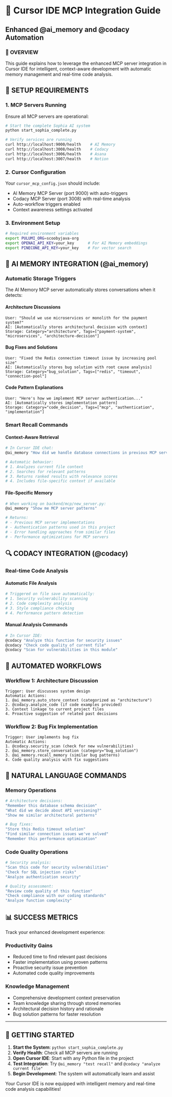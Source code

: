 # 🚀 Cursor IDE MCP Integration Guide
## Enhanced @ai_memory and @codacy Automation

### 🎯 **OVERVIEW**
This guide explains how to leverage the enhanced MCP server integration in Cursor IDE for intelligent, context-aware development with automatic memory management and real-time code analysis.

## 🔧 **SETUP REQUIREMENTS**

### **1. MCP Servers Running**
Ensure all MCP servers are operational:
```bash
# Start the complete Sophia AI system
python start_sophia_complete.py

# Verify services are running
curl http://localhost:9000/health    # AI Memory
curl http://localhost:3008/health    # Codacy
curl http://localhost:3006/health    # Asana
curl http://localhost:3007/health    # Notion
```

### **2. Cursor Configuration**
Your `cursor_mcp_config.json` should include:
- AI Memory MCP Server (port 9000) with auto-triggers
- Codacy MCP Server (port 3008) with real-time analysis
- Auto-workflow triggers enabled
- Context awareness settings activated

### **3. Environment Setup**
```bash
# Required environment variables
export PULUMI_ORG=scoobyjava-org
export OPENAI_API_KEY=your_key      # For AI Memory embeddings
export PINECONE_API_KEY=your_key    # For vector search
```

## 🧠 **AI MEMORY INTEGRATION (@ai_memory)**

### **Automatic Storage Triggers**
The AI Memory MCP server automatically stores conversations when it detects:

#### **Architecture Discussions**
```
User: "Should we use microservices or monolith for the payment system?"
AI: [Automatically stores architectural decision with context]
Storage: Category="architecture", Tags=["payment-system", "microservices", "architecture-decision"]
```

#### **Bug Fixes and Solutions**
```
User: "Fixed the Redis connection timeout issue by increasing pool size"
AI: [Automatically stores bug solution with root cause analysis]
Storage: Category="bug_solution", Tags=["redis", "timeout", "connection-pool"]
```

#### **Code Pattern Explanations**
```
User: "Here's how we implement MCP server authentication..."
AI: [Automatically stores implementation pattern]
Storage: Category="code_decision", Tags=["mcp", "authentication", "implementation"]
```

### **Smart Recall Commands**

#### **Context-Aware Retrieval**
```bash
# In Cursor IDE chat:
@ai_memory "How did we handle database connections in previous MCP servers?"

# Automatic behavior:
# 1. Analyzes current file context
# 2. Searches for relevant patterns
# 3. Returns ranked results with relevance scores
# 4. Includes file-specific context if available
```

#### **File-Specific Memory**
```bash
# When working on backend/mcp/new_server.py:
@ai_memory "Show me MCP server patterns"

# Returns:
# - Previous MCP server implementations
# - Authentication patterns used in this project
# - Error handling approaches from similar files
# - Performance optimizations for MCP servers
```

## 🔍 **CODACY INTEGRATION (@codacy)**

### **Real-time Code Analysis**

#### **Automatic File Analysis**
```bash
# Triggered on file save automatically:
# 1. Security vulnerability scanning
# 2. Code complexity analysis
# 3. Style compliance checking
# 4. Performance pattern detection
```

#### **Manual Analysis Commands**
```bash
# In Cursor IDE:
@codacy "Analyze this function for security issues"
@codacy "Check code quality of current file"
@codacy "Scan for vulnerabilities in this module"
```

## 🔄 **AUTOMATED WORKFLOWS**

### **Workflow 1: Architecture Discussion**
```
Trigger: User discusses system design
Automatic Actions:
1. @ai_memory.auto_store_context (categorized as "architecture")
2. @codacy.analyze_code (if code examples provided)
3. Context linkage to current project files
4. Proactive suggestion of related past decisions
```

### **Workflow 2: Bug Fix Implementation**
```
Trigger: User implements bug fix
Automatic Actions:
1. @codacy.security_scan (check for new vulnerabilities)
2. @ai_memory.store_conversation (category="bug_solution")
3. @ai_memory.recall_memory (similar bug patterns)
4. Code quality analysis with fix suggestions
```

## 🎯 **NATURAL LANGUAGE COMMANDS**

### **Memory Operations**
```bash
# Architecture decisions:
"Remember this database schema decision"
"What did we decide about API versioning?"
"Show me similar architectural patterns"

# Bug fixes:
"Store this Redis timeout solution"
"Find similar connection issues we've solved"
"Remember this performance optimization"
```

### **Code Quality Operations**
```bash
# Security analysis:
"Scan this code for security vulnerabilities"
"Check for SQL injection risks"
"Analyze authentication security"

# Quality assessment:
"Review code quality of this function"
"Check compliance with our coding standards"
"Analyze function complexity"
```

## 📊 **SUCCESS METRICS**

Track your enhanced development experience:

### **Productivity Gains**
- Reduced time to find relevant past decisions
- Faster implementation using proven patterns
- Proactive security issue prevention
- Automated code quality improvements

### **Knowledge Management**
- Comprehensive development context preservation
- Team knowledge sharing through stored memories
- Architectural decision history and rationale
- Bug solution patterns for faster resolution

---

## 🚀 **GETTING STARTED**

1. **Start the System**: `python start_sophia_complete.py`
2. **Verify Health**: Check all MCP servers are running
3. **Open Cursor IDE**: Start with any Python file in the project
4. **Test Integration**: Try `@ai_memory "test recall"` and `@codacy "analyze current file"`
5. **Begin Development**: The system will automatically learn and assist

Your Cursor IDE is now equipped with intelligent memory and real-time code analysis capabilities!
